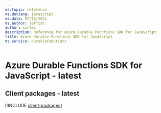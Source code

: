 ```yaml
---
ms.topic: reference
ms.devlang: javascript
ms.data: 07/18/2022
ms.author: jeffish
author: xirzec
description: Reference for Azure Durable Functions SDK for JavaScript
title: Azure Durable Functions SDK for JavaScript
ms.service: durablefunctions
---
```

# Azure Durable Functions SDK for JavaScript - latest

## Client packages - latest
[!INCLUDE [client-packages](durable-functions-client-index.md)]
